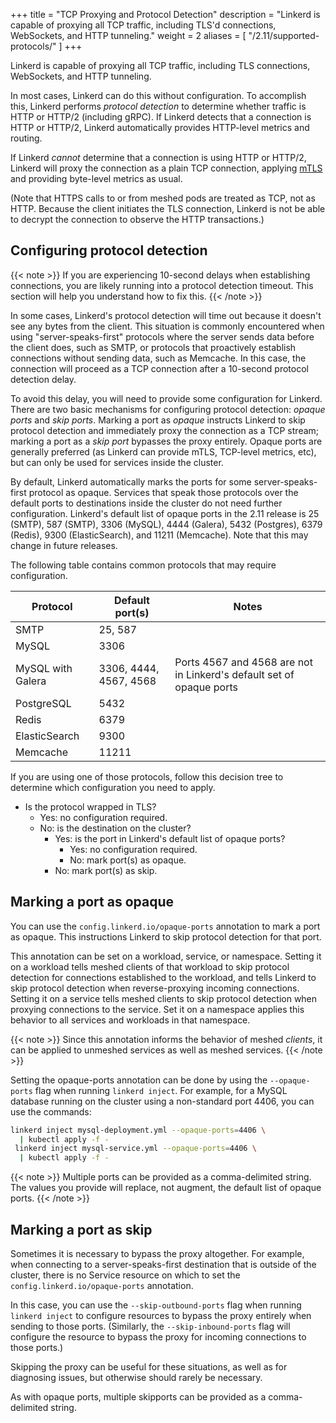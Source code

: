 +++
title = "TCP Proxying and Protocol Detection"
description = "Linkerd is capable of proxying all TCP traffic, including TLS'd connections, WebSockets, and HTTP tunneling."
weight = 2
aliases = [
  "/2.11/supported-protocols/"
]
+++

Linkerd is capable of proxying all TCP traffic, including TLS connections,
WebSockets, and HTTP tunneling.

In most cases, Linkerd can do this without configuration. To accomplish this,
Linkerd performs *protocol detection* to determine whether traffic is HTTP or
HTTP/2 (including gRPC). If Linkerd detects that a connection is HTTP or
HTTP/2, Linkerd automatically provides HTTP-level metrics and routing.

If Linkerd *cannot* determine that a connection is using HTTP or HTTP/2,
Linkerd will proxy the connection as a plain TCP connection, applying
[mTLS](../automatic-mtls/) and providing byte-level metrics as usual.

(Note that HTTPS calls to or from meshed pods are treated as TCP, not as HTTP.
Because the client initiates the TLS connection, Linkerd is not be able to
decrypt the connection to observe the HTTP transactions.)

## Configuring protocol detection

{{< note >}}
If you are experiencing 10-second delays when establishing connections, you are
likely running into a protocol detection timeout. This section will help you
understand how to fix this.
{{< /note >}}

In some cases, Linkerd's protocol detection will time out because it doesn't
see any bytes from the client. This situation is commonly encountered when
using "server-speaks-first" protocols where the server sends data before the
client does, such as SMTP, or protocols that proactively establish connections
without sending data, such as Memcache. In this case, the connection will
proceed as a TCP connection after a 10-second protocol detection delay.

To avoid this delay, you will need to provide some configuration for Linkerd.
There are two basic mechanisms for configuring protocol detection: _opaque
ports_ and _skip ports_. Marking a port as _opaque_ instructs Linkerd to skip
protocol detection and immediately proxy the connection as a TCP stream;
marking a port as a _skip port_ bypasses the proxy entirely. Opaque ports are
generally preferred (as Linkerd can provide mTLS, TCP-level metrics, etc), but
can only be used for services inside the cluster.

By default, Linkerd automatically marks the ports for some server-speaks-first
protocol as opaque. Services that speak those protocols over the default ports
to destinations inside the cluster do not need further configuration.
Linkerd's default list of opaque ports in the 2.11 release is 25 (SMTP), 587
(SMTP), 3306 (MySQL), 4444 (Galera), 5432 (Postgres), 6379 (Redis), 9300
(ElasticSearch), and 11211 (Memcache). Note that this may change in future
releases.

The following table contains common protocols that may require configuration.

| Protocol        | Default port(s) | Notes |
|-----------------|-----------------|-------|
| SMTP            | 25, 587         |       |
| MySQL           | 3306            |       |
| MySQL with Galera | 3306, 4444, 4567, 4568 | Ports 4567 and 4568 are not in Linkerd's default set of opaque ports |
| PostgreSQL      | 5432            |       |
| Redis           | 6379            |       |
| ElasticSearch   | 9300            |       |
| Memcache        | 11211           |       |

If you are using one of those protocols, follow this decision tree to determine
which configuration you need to apply.

* Is the protocol wrapped in TLS?
  * Yes: no configuration required.
  * No: is the destination on the cluster?
    * Yes: is the port in Linkerd's default list of opaque ports?
      * Yes: no configuration required.
      * No: mark port(s) as opaque.
    * No: mark port(s) as skip.

## Marking a port as opaque

You can use the `config.linkerd.io/opaque-ports` annotation to mark a port as
opaque. This instructions Linkerd to skip protocol detection for that port.

This annotation can be set on a workload, service, or namespace. Setting it on
a workload tells meshed clients of that workload to skip protocol detection for
connections established to the workload, and tells Linkerd to skip protocol
detection when reverse-proxying incoming connections. Setting it on a service
tells meshed clients to skip protocol detection when proxying connections to
the service. Set it on a namespace applies this behavior to all services and
workloads in that namespace.

{{< note >}}
Since this annotation informs the behavior of meshed _clients_, it can be
applied to unmeshed services as well as meshed services.
{{< /note >}}

Setting the opaque-ports annotation can be done by using the `--opaque-ports`
flag when running `linkerd inject`. For example, for a MySQL database running
on the cluster using a non-standard port 4406, you can use the commands:

```bash
linkerd inject mysql-deployment.yml --opaque-ports=4406 \
  | kubectl apply -f -
 linkerd inject mysql-service.yml --opaque-ports=4406 \
  | kubectl apply -f -
```

{{< note >}}
Multiple ports can be provided as a comma-delimited string. The values you
provide will replace, not augment, the default list of opaque ports.
{{< /note >}}

## Marking a port as skip

Sometimes it is necessary to bypass the proxy altogether. For example, when
connecting to a server-speaks-first destination that is outside of the cluster,
there is no Service resource on which to set the
`config.linkerd.io/opaque-ports` annotation.

In this case, you can use the `--skip-outbound-ports` flag when running
`linkerd inject` to configure resources to bypass the proxy entirely when
sending to those ports. (Similarly, the `--skip-inbound-ports` flag will
configure the resource to bypass the proxy for incoming connections to those
ports.)

Skipping the proxy can be useful for these situations, as well as for
diagnosing issues, but otherwise should rarely be necessary.

As with opaque ports, multiple skipports can be provided as a comma-delimited
string.
